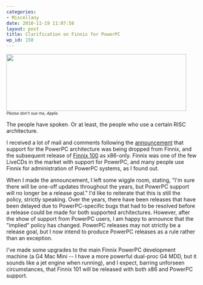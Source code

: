 ```yaml
---
categories:
- Miscellany
date: 2010-11-19 11:07:58
layout: post
title: Clarification on Finnix for PowerPC
wp_id: 158
---
```

[<img src="/blog-media/2010/11/finnix-apple-spoof.png" alt="" title="Finnix Apple Spoof" width="475" height="150" class="alignnone size-full wp-image-159" srcset="/blog-media/2010/11/finnix-apple-spoof.png 475w, /blog-media/2010/11/finnix-apple-spoof-300x94.png 300w" sizes="(max-width: 475px) 100vw, 475px" />](/blog-media/2010/11/finnix-apple-spoof.png)  
<span style="font-size: 75%"><em>Please don't sue me, Apple.</em></span>

The people have spoken. Or at least, the people who use a certain RISC architecture.

I received a lot of mail and comments following the [announcement](https://blog.finnix.org/2010/10/23/finnix-not-dead-just-resting/) that support for the PowerPC architecture was being dropped from Finnix, and the subsequent release of [Finnix 100](https://blog.finnix.org/2010/10/28/finnix-100-released/) as x86-only. Finnix was one of the few LiveCDs in the market with support for PowerPC, and many people use Finnix for administration of PowerPC systems, as I found out.

When I made the announcement, I left some wiggle room, stating, "I'm sure there will be one-off updates throughout the years, but PowerPC support will no longer be a release goal." I'd like to reiterate that this is still the policy, strictly speaking. Over the years, there have been releases that have been delayed due to PowerPC-specific bugs that had to be resolved before a release could be made for both supported architectures. However, after the show of support from PowerPC users, I am happy to announce that the "implied" policy has changed. PowerPC releases may not strictly be a release goal, but I now intend to produce PowerPC releases as a rule rather than an exception.

I've made some upgrades to the main Finnix PowerPC development machine (a G4 Mac Mini -- I have a more powerful dual-proc G4 MDD, but it sounds like a jet engine when running), and I expect, barring unforseen circumstances, that Finnix 101 will be released with both x86 and PowerPC support.

